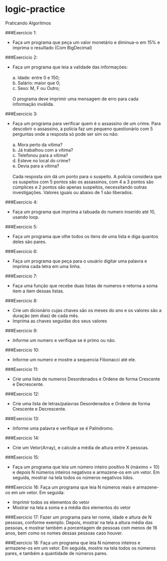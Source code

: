# logic-practice
Praticando Algoritmos

###Exercicio 1:
- Faça um programa que peça um valor monetário e diminua-o
em 15% e imprima o resultado (Com BigDecimal)

###Exercicio 2:
-  Faça um programa que leia a validade das informações:<br>
   <br>a. Idade: entre 0 e 150;
   <br>b. Salário: maior que 0;
   <br>c. Sexo: M, F ou Outro;<br>
   <br>O programa deve imprimir uma mensagem de erro para cada informação
   inválida.

###Exercicio 3:
- Faça um programa para verificar quem é o assassino de um crime.
   Para descobrir o assassino, a polícia faz um pequeno questionário com 5
   perguntas onde a resposta só pode ser sim ou não:<br>
  <br>a. Mora perto da vítima?
  <br>b. Já trabalhou com a vítima?
  <br>c. Telefonou para a vítima?
  <br>d. Esteve no local do crime?
  <br>e. Devia para a vítima?<br>
  <br>Cada resposta sim dá um ponto para o suspeito. A polícia considera que os
  suspeitos com 5 pontos são os assassinos, com 4 a 3 pontos são cúmplices e
  2 pontos são apenas suspeitos, necessitando outras investigações. Valores
  iguais ou abaixo de 1 são liberados.

###Exercicio 4:
- Faça um programa que imprima a tabuada do numero inserido até 10, usando loop.

###Exercicio 5:
- Faça um programa que olhe todos os itens de uma lista e diga quantos deles
são pares.

###Exercicio 6:
- Faça um programa que peça para o usuário digitar uma palavra e imprima
  cada letra em uma linha.

###Exercicio 7:
- Faça uma função que recebe duas listas de numeros e retorna a soma 
  item a item dessas listas.

###Exercicio 8:
- Crie um dicionário cujas chaves são os meses do ano e os valores são a
  duração (em dias) de cada mês.
- Imprima as chaves seguidas dos seus valores

###Exercicio 9:
- Informe um numero e verifique se é primo ou não.

###Exercicio 10:
- Informe um numero e mostre a sequencia Fibonacci até ele.

###Exercicio 11:
- Crie uma lista de numeros Desordenados
  e Ordene de forma Crescente e Decrescente.

###Exercicio 12:
- Crie uma lista de letras/palavras Desordenados
  e Ordene de forma Crescente e Decrescente.

###Exercicio 13:
- Informe uma palavra e verifique se é Palindromo.

###Exercicio 14:
- Crie um Vetor(Array), e calcule a média de altura entre X pessoas.

###Exercicio 15:
- Faça um programa que leia um número inteiro positivo N (máximo = 10) e depois N números inteiros
   negativos e armazene-os em um vetor. Em seguida, mostrar na tela todos os números negativos lidos.

###Exercicio 16:
Faça um programa que leia N números reais e armazene-os em um vetor. Em seguida:
- Imprimir todos os elementos do vetor
- Mostrar na tela a soma e a média dos elementos do vetor

###Exercicio 17:
Fazer um programa para ler nome, idade e altura de N pessoas, conforme exemplo. Depois, mostrar na
tela a altura média das pessoas, e mostrar também a porcentagem de pessoas com menos de 16 anos,
bem como os nomes dessas pessoas caso houver. 

###Exercicio 18:
Faça um programa que leia N números inteiros e armazene-os em um vetor. Em seguida, mostre na
tela todos os números pares, e também a quantidade de números pares. 
 